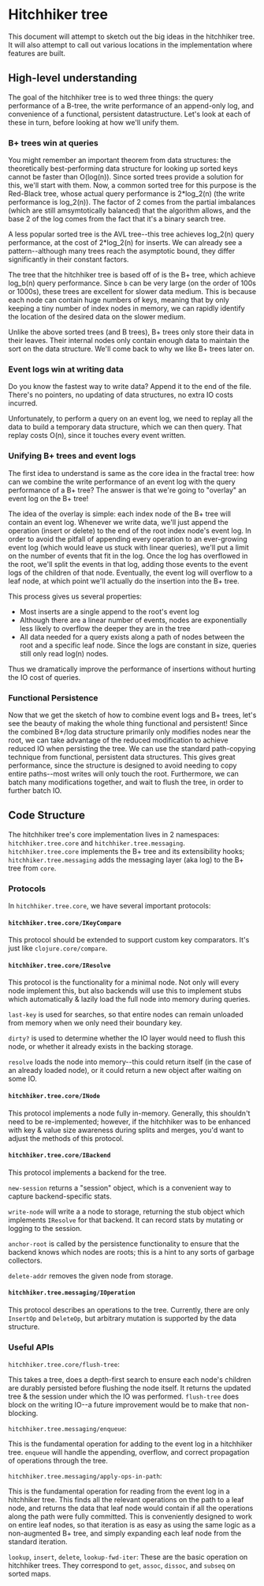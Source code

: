 # Hitchhiker tree

This document will attempt to sketch out the big ideas in the hitchhiker tree.
It will also attempt to call out various locations in the implementation where features are built.

## High-level understanding

The goal of the hitchhiker tree is to wed three things: the query performance of a B-tree, the write performance of an append-only log, and convenience of a functional, persistent datastructure.
Let's look at each of these in turn, before looking at how we'll unify them.

### B+ trees win at queries

You might remember an important theorem from data structures: the theoretically best-performing data structure for looking up sorted keys cannot be faster than O(log(n)).
Since sorted trees provide a solution for this, we'll start with them.
Now, a common sorted tree for this purpose is the Red-Black tree, whose actual query performance is 2\*log\_2(n) (the write performance is log\_2(n)).
The factor of 2 comes from the partial imbalances (which are still amsymtotically balanced) that the algorithm allows, and the base 2 of the log comes from the fact that it's a binary search tree.

A less popular sorted tree is the AVL tree--this tree achieves log\_2(n) query performance, at the cost of 2\*log\_2(n) for inserts.
We can already see a pattern--although many trees reach the asymptotic bound, they differ significantly in their constant factors.

The tree that the hitchhiker tree is based off of is the B+ tree, which achieve log\_b(n) query performance.
Since `b` can be very large (on the order of 100s or 1000s), these trees are excellent for slower data medium.
This is because each node can contain huge numbers of keys, meaning that by only keeping a tiny number of index nodes in memory, we can rapidly identify the location of the desired data on the slower medium.

Unlike the above sorted trees (and B trees), B+ trees only store their data in their leaves.
Their internal nodes only contain enough data to maintain the sort on the data structure.
We'll come back to why we like B+ trees later on.

### Event logs win at writing data

Do you know the fastest way to write data?
Append it to the end of the file.
There's no pointers, no updating of data structures, no extra IO costs incurred.

Unfortunately, to perform a query on an event log, we need to replay all the data to build a temporary data structure, which we can then query.
That replay costs O(n), since it touches every event written.

### Unifying B+ trees and event logs

The first idea to understand is same as the core idea in the fractal tree: how can we combine the write performance of an event log with the query performance of a B+ tree?
The answer is that we're going to "overlay" an event log on the B+ tree!

The idea of the overlay is simple: each index node of the B+ tree will contain an event log.
Whenever we write data, we'll just append the operation (insert or delete) to the end of the root index node's event log.
In order to avoid the pitfall of appending every operation to an ever-growing event log (which would leave us stuck with linear queries), we'll put a limit on the number of events that fit in the log.
Once the log has overflowed in the root, we'll split the events in that log, adding those events to the event logs of the children of that node.
Eventually, the event log will overflow to a leaf node, at which point we'll actually do the insertion into the B+ tree.

This process gives us several properties:

- Most inserts are a single append to the root's event log
- Although there are a linear number of events, nodes are exponentially less likely to overflow the deeper they are in the tree
- All data needed for a query exists along a path of nodes between the root and a specific leaf node. Since the logs are constant in size, queries still only read log(n) nodes.

Thus we dramatically improve the performance of insertions without hurting the IO cost of queries.

### Functional Persistence

Now that we get the sketch of how to combine event logs and B+ trees, let's see the beauty of making the whole thing functional and persistent!
Since the combined B+/log data structure primarily only modifies nodes near the root, we can take advantage of the reduced modification to achieve reduced IO when persisting the tree.
We can use the standard path-copying technique from functional, persistent data structures.
This gives great performance, since the structure is designed to avoid needing to copy entire paths--most writes will only touch the root.
Furthermore, we can batch many modifications together, and wait to flush the tree, in order to further batch IO.

## Code Structure

The hitchhiker tree's core implementation lives in 2 namespaces: `hitchhiker.tree.core` and `hitchhiker.tree.messaging`.
`hitchhiker.tree.core` implements the B+ tree and its extensibility hooks; `hitchhiker.tree.messaging` adds the messaging layer (aka log) to the B+ tree from `core`.

### Protocols

In `hitchhiker.tree.core`, we have several important protocols:

#### `hitchhiker.tree.core/IKeyCompare`

This protocol should be extended to support custom key comparators.
It's just like `clojure.core/compare`.

#### `hitchhiker.tree.core/IResolve`

This protocol is the functionality for a minimal node.
Not only will every node implement this, but also backends will use this to implement stubs which automatically & lazily load the full node into memory during queries.

`last-key` is used for searches, so that entire nodes can remain unloaded from memory when we only need their boundary key.

`dirty?` is used to determine whether the IO layer would need to flush this node, or whether it already exists in the backing storage.

`resolve` loads the node into memory--this could return itself (in the case of an already loaded node), or it could return a new object after waiting on some IO.

#### `hitchhiker.tree.core/INode`

This protocol implements a node fully in-memory.
Generally, this shouldn't need to be re-implemented;
however, if the hitchhiker was to be enhanced with key & value size awareness during splits and merges, you'd want to adjust the methods of this protocol.

#### `hitchhiker.tree.core/IBackend`

This protocol implements a backend for the tree.

`new-session` returns a "session" object, which is a convenient way to capture backend-specific stats.

`write-node` will write a a node to storage, returning the stub object which implements `IResolve` for that backend. It can record stats by mutating or logging to the session.

`anchor-root` is called by the persistence functionality to ensure that the backend knows which nodes are roots; this is a hint to any sorts of garbage collectors.

`delete-addr` removes the given node from storage.

#### `hitchhiker.tree.messaging/IOperation`

This protocol describes an operations to the tree.
Currently, there are only `InsertOp` and `DeleteOp`, but arbitrary mutation is supported by the data structure.

### Useful APIs

`hitchhiker.tree.core/flush-tree`:

This takes a tree, does a depth-first search to ensure each node's children are durably persisted before flushing the node itself. It returns the updated tree & the session under which the IO was performed. `flush-tree` does block on the writing IO--a future improvement would be to make that non-blocking.

`hitchhiker.tree.messaging/enqueue`:

This is the fundamental operation for adding to the event log in a hitchhiker tree.
`enqueue` will handle the appending, overflow, and correct propagation of operations through the tree.

`hitchhiker.tree.messaging/apply-ops-in-path`:

This is the fundamental operation for reading from the event log in a hitchhiker tree.
This finds all the relevant operations on the path to a leaf node, and returns the data
that leaf node would contain if all the operations along the path were fully committed.
This is conveniently designed to work on entire leaf nodes, so that iteration is as easy as using the same logic as a non-augmented B+ tree, and simply expanding each leaf node from the standard iteration.

`lookup`, `insert`, `delete`, `lookup-fwd-iter`:
These are the basic operation on hitchhiker trees. They correspond to `get`, `assoc`, `dissoc`, and `subseq` on sorted maps.
